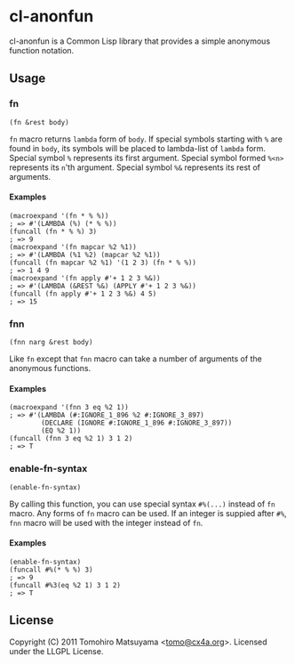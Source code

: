cl-anonfun
==========

cl-anonfun is a Common Lisp library that provides a simple anonymous function notation.

Usage
-----

### fn

    (fn &rest body)

`fn` macro returns `lambda` form of `body`. If special symbols starting with `%` are found in `body`, its symbols will be placed to lambda-list of `lambda` form. Special symbol `%` represents its first argument. Special symbol formed `%<n>` represents its `n`'th argument. Special symbol `%&` represents its rest of arguments.

#### Examples

    (macroexpand '(fn * % %))
    ; => #'(LAMBDA (%) (* % %))
    (funcall (fn * % %) 3)
    ; => 9
    (macroexpand '(fn mapcar %2 %1))
    ; => #'(LAMBDA (%1 %2) (mapcar %2 %1))
    (funcall (fn mapcar %2 %1) '(1 2 3) (fn * % %))
    ; => 1 4 9
    (macroexpand '(fn apply #'+ 1 2 3 %&))
    ; => #'(LAMBDA (&REST %&) (APPLY #'+ 1 2 3 %&))
    (funcall (fn apply #'+ 1 2 3 %&) 4 5)
    ; => 15

### fnn

    (fnn narg &rest body)

Like `fn` except that `fnn` macro can take a number of arguments of the anonymous functions.

#### Examples

    (macroexpand '(fnn 3 eq %2 1))
    ; => #'(LAMBDA (#:IGNORE_1_896 %2 #:IGNORE_3_897)
            (DECLARE (IGNORE #:IGNORE_1_896 #:IGNORE_3_897))
            (EQ %2 1))
    (funcall (fnn 3 eq %2 1) 3 1 2)
    ; => T

### enable-fn-syntax

    (enable-fn-syntax)

By calling this function, you can use special syntax `#%(...)` instead of `fn` macro. Any forms of `fn` macro can be used. If an integer is suppied after `#%`, `fnn` macro will be used with the integer instead of `fn`.

#### Examples

    (enable-fn-syntax)
    (funcall #%(* % %) 3)
    ; => 9
    (funcall #%3(eq %2 1) 3 1 2)
    ; => T

License
-------

Copyright (C) 2011  Tomohiro Matsuyama <<tomo@cx4a.org>>.
Licensed under the LLGPL License.
